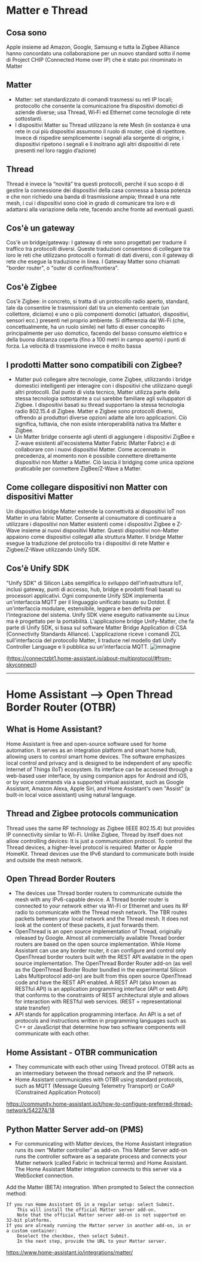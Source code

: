 # Matter e Thread
## Cosa sono
Apple insieme ad Amazon, Google, Samsung e tutta la Zigbee Alliance hanno concordato una collaborazione per un nuovo standard sotto il nome di Project CHIP (Connected Home over IP) che è stato poi rinominato in Matter
## Matter
- Matter: set standardizzato di comandi trasmessi su reti IP locali; protocollo che consente la comunicazione fra dispositivi domotici di aziende diverse; usa Thread, Wi‑Fi ed Ethernet come tecnologie di rete sottostanti.
- I dispositivi Matter su Thread utilizzano la rete Mesh (in sostanza è una rete in cui più dispositivi assumono il ruolo di router, cioè di ripetitore. Invece di rispedire semplicemente i segnali alla sorgente di origine, i dispositivi ripetono i segnali e li inoltrano agli altri dispositivi di rete presenti nel loro raggio d’azione)
## Thread
Thread è invece la “novità” tra questi protocolli, perché il suo scopo è di gestire la connessione dei dispositivi della casa connessa a bassa potenza e che non richiedo una banda di trasmissione ampia; thread è una rete mesh, i cui i dispositivi sono cioè in grado di comunicare tra loro e di adattarsi alla variazione della rete, facendo anche fronte ad eventuali guasti.
## Cos'è un gateway
Cos'è un bridge/gateway: I gateway di rete sono progettati per tradurre il traffico tra protocolli diversi. Queste traduzioni consentono di collegare tra loro le reti che utilizzano protocolli o formati di dati diversi, con il gateway di rete che esegue la traduzione in linea. I Gateway Matter sono chiamati "border router", o "outer di confine/frontiera".
## Cos'è Zigbee
Cos'è Zigbee: in concreto, si tratta di un protocollo radio aperto, standard, tale da consentire le trasmissioni dati tra un elemento centrale (un collettore, diciamo) e uno o più componenti domotici (attuatori, dispositivi, sensori ecc.) presenti nel proprio ambiente. Si differenzia dal Wi-Fi (che, concettualmente, ha un ruolo simile) nel fatto di esser concepito principalmente per uso domotico, facendo del basso consumo elettrico e della buona distanza coperta (fino a 100 metri in campo aperto) i punti di forza. La velocità di trasmissione invece è molto bassa
## I prodotti Matter sono compatibili con Zigbee?
- Matter può collegare altre tecnologie, come Zigbee, utilizzando i bridge domestici intelligenti per interagire con i dispositivi che utilizzano quegli altri protocolli. Dal punto di vista tecnico, Matter utilizza parte della stessa tecnologia sottostante a cui sarebbe familiare agli sviluppatori di Zigbee. I dispositivi basati su thread supportano la stessa tecnologia radio 802.15.4 di Zigbee. Matter e Zigbee sono protocolli diversi, offrendo ai produttori diverse opzioni adatte alle loro applicazioni. Ciò significa, tuttavia, che non esiste interoperabilità nativa tra Matter e Zigbee.
- Un Matter bridge consente agli utenti di aggiungere i dispositivi ZigBee e Z-wave esistenti all'ecosistema Matter Fabric (Matter Fabric) e di collaborare con i nuovi dispositivi Matter. Come accennato in precedenza, al momento non è possibile connettere direttamente dispositivi non Matter a Matter. Ciò lascia il bridging come unica opzione praticabile per connettere ZigBee/Z-Wave a Matter.
## Come collegare dispositivi non Matter con dispositivi Matter
Un dispositivo bridge Matter estende la connettività ai dispositivi IoT non Matter in una fabric Matter. Consente al consumatore di continuare a utilizzare i dispositivi non Matter esistenti come i dispositivi Zigbee e Z-Wave insieme ai nuovi dispositivi Matter. Questi dispositivi non-Matter appaiono come dispositivi collegati alla struttura Matter. Il bridge Matter esegue la traduzione del protocollo tra i dispositivi di rete Matter e Zigbee/Z-Wave utilizzando Unify SDK.
## Cos'è Unify SDK
"Unify SDK" di Silicon Labs semplifica lo sviluppo dell'infrastruttura IoT, inclusi gateway, punti di accesso, hub, bridge e prodotti finali basati su processori applicativi. Ogni componente Unify SDK implementa un'interfaccia MQTT per il linguaggio unificato basato su Dotdot. È un'interfaccia modulare, estensibile, leggera e ben definita per l'integrazione del sistema. Unify SDK viene eseguito nativamente su Linux ma è progettato per la portabilità. L'applicazione bridge Unify-Matter, che fa parte di Unify SDK, si basa sul software Matter Bridge Application di CSA (Connectivity Standards Alliance). L'applicazione riceve i comandi ZCL sull'interfaccia del protocollo Matter, li traduce nel modello dati Unify Controller Language e li pubblica su un'interfaccia MQTT.
![immagine](https://github.com/scipioni/beesensor/assets/174588344/7a6b0d3d-b113-45f7-a836-5f98d8d76d34)

(https://connectzbt1.home-assistant.io/about-multiprotocol/#from-skyconnect)

--------------------------------------------------------------------------------------------------------------------------------------------------------------------------------
# Home Assistant --> Open Thread Border Router (OTBR)
## What is Home Assistant?
Home Assistant is free and open-source software used for home automation. It serves as an integration platform and smart home hub, allowing users to control smart home devices. The software emphasizes local control and privacy and is designed to be independent of any specific Internet of Things (IoT) ecosystem. Its interface can be accessed through a web-based user interface, by using companion apps for Android and iOS, or by voice commands via a supported virtual assistant, such as Google Assistant, Amazon Alexa, Apple Siri, and Home Assistant's own "Assist" (a built-in local voice assistant) using natural language.
## Thread and Zigbee protocols communication
Thread uses the same RF technology as Zigbee (IEEE 802.15.4) but provides IP connectivity similar to Wi-Fi. Unlike Zigbee, Thread by itself does not allow controlling devices: It is just a communication protocol. To control the Thread devices, a higher-level protocol is required: Matter or Apple HomeKit. Thread devices use the IPv6 standard to communicate both inside and outside the mesh network.
## Open Thread Border Routers
- The devices use Thread border routers to communicate outside the mesh with any IPv6-capable device. A Thread border router is connected to your network either via Wi-Fi or Ethernet and uses its RF radio to communicate with the Thread mesh network. The TBR routes packets between your local network and the Thread mesh. It does not look at the content of these packets, it just forwards them.
- OpenThread is an open source implementation of Thread, originally released by Google. Almost all commercially available Thread border routers are based on the open source implementation. While Home Assistant can use any border router, it can configure and control only OpenThread border routers built with the REST API available in the open source implementation. The OpenThread Border Router add-on (as well as the OpenThread Border Router bundled in the experimental Silicon Labs Multiprotocol add-on) are built from this open source OpenThread code and have the REST API enabled. A REST API (also known as RESTful API) is an application programming interface (API or web API) that conforms to the constraints of REST architectural style and allows for interaction with RESTful web services. (REST = representational state transfer)
- API stands for application programming interface. An API is a set of protocols and instructions written in programming languages such as C++ or JavaScript that determine how two software components will communicate with each other.
## Home Assistant - OTBR communication
- They communicate with each other using Thread protocol. OTBR acts as an intermediary between the thread network and the IP network.
- Home Assistant communicates with OTBR using standard protocols, such as MQTT (Message Queuing Telemetry Transport) or CoAP (Constrained Application Protocol)

https://community.home-assistant.io/t/how-to-configure-preferred-thread-network/542274/18

## Python Matter Server add-on (PMS)
- For communicating with Matter devices, the Home Assistant integration runs its own “Matter controller” as add-on. This Matter Server add-on runs the controller software as a separate process and connects your Matter network (called Fabric in technical terms) and Home Assistant. The Home Assistant Matter integration connects to this server via a WebSocket connection.

Add the Matter (BETA) integration.
When prompted to Select the connection method:

    If you run Home Assistant OS in a regular setup: select Submit.
        This will install the official Matter server add-on.
        Note that the official Matter server add-on is not supported on 32-bit platforms.
    If you are already running the Matter server in another add-on, in or a custom container:
        Deselect the checkbox, then select Submit.
        In the next step, provide the URL to your Matter server.

https://www.home-assistant.io/integrations/matter/



